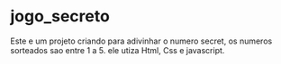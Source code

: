 # jogo_secreto
Este e um projeto criando para adivinhar o numero secret, os numeros sorteados sao entre 1 a 5.
ele utiza Html, Css e javascript.
